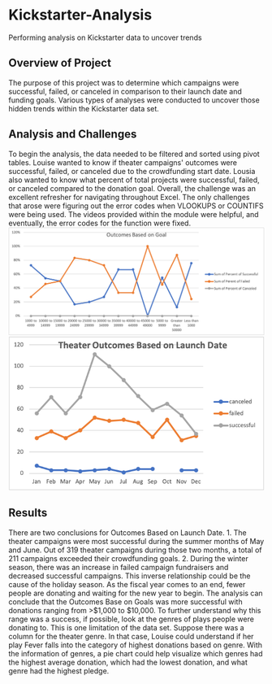 # Kickstarter-Analysis
Performing analysis on Kickstarter data to uncover trends
## Overview of Project
The purpose of this project was to determine which campaigns were successful, failed, or canceled in comparison to their launch date and funding goals. Various types of analyses were conducted to uncover those hidden trends within the Kickstarter data set. 
## Analysis and Challenges
To begin the analysis, the data needed to be filtered and sorted using pivot tables. Louise wanted to know if theater campaigns' outcomes were successful, failed, or canceled due to the crowdfunding start date. Lousia also wanted to know what percent of total projects were successful, failed, or canceled compared to the donation goal. Overall, the challenge was an excellent refresher for navigating throughout Excel. The only challenges that arose were figuring out the error codes when VLOOKUPS or COUNTIFS were being used. The videos provided within the module were helpful, and eventually, the error codes for the function were fixed. 
![image](https://github.com/sarahgracia12/Kickstarter-Analysis/blob/master/Outcomes_Based_on_Goals.png)
![image](https://github.com/sarahgracia12/Kickstarter-Analysis/blob/master/Theater_outcomes_vs_launch.png)
## Results
There are two conclusions for Outcomes Based on Launch Date. 1. The theater campaigns were most successful during the summer months of May and June. Out of 319 theater campaigns during those two months, a total of 211 campaigns exceeded their crowdfunding goals. 2. During the winter season, there was an increase in failed campaign fundraisers and decreased successful campaigns. This inverse relationship could be the cause of the holiday season. As the fiscal year comes to an end, fewer people are donating and waiting for the new year to begin. The analysis can conclude that the Outcomes Base on Goals was more successful with donations ranging from >$1,000 to $10,000. To further understand why this range was a success, if possible, look at the genres of plays people were donating to. This is one limitation of the data set. Suppose there was a column for the theater genre. In that case, Louise could understand if her play Fever falls into the category of highest donations based on genre. With the information of genres, a pie chart could help visualize which genres had the highest average donation, which had the lowest donation, and what genre had the highest pledge. 

